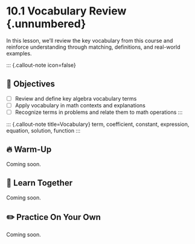 #  10.1 Vocabulary Review {.unnumbered}

In this lesson, we’ll review the key vocabulary from this course and reinforce understanding through matching, definitions, and real-world examples.

::: {.callout-note icon=false}
## 🎯 Objectives
- [ ] Review and define key algebra vocabulary terms
- [ ] Apply vocabulary in math contexts and explanations
- [ ] Recognize terms in problems and relate them to math operations
:::

::: {.callout-note title=Vocabulary}
term, coefficient, constant, expression, equation, solution, function
:::

## 🔥 Warm-Up
Coming soon.

## 🧠 Learn Together
Coming soon.

## ✏️ Practice On Your Own
Coming soon.
